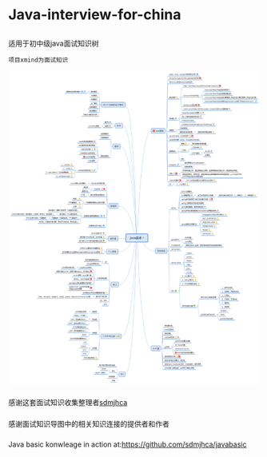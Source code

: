 # Java-interview-for-china


##
适用于初中级java面试知识树


`项目xmind为面试知识`

![](https://github.com/PatientLiu/Java-interview-for-china/blob/master/java%E6%8A%80%E6%9C%AF.png?raw=true)



###
感谢这套面试知识收集整理者[sdmjhca](https://github.com/sdmjhca)   

###
感谢面试知识导图中的相关知识连接的提供者和作者

###
Java basic konwleage in action at:https://github.com/sdmjhca/javabasic
